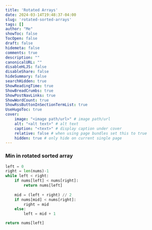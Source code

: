 ```yaml
---
title: 'Rotated Arrays'
date: 2024-03-14T19:48:37-04:00
slug: 'rotated-sorted-arrays'
tags: []
author: "Me"
showToc: false
TocOpen: false
draft: false
hidemeta: false
comments: true
description: ""
canonicalURL: ""
disableHLJS: false
disableShare: false
hideSummary: false
searchHidden: true
ShowReadingTime: true
ShowBreadCrumbs: true
ShowPostNavLinks: true
ShowWordCount: true
ShowRssButtonInSectionTermList: true
UseHugoToc: true
cover:
    image: "<image path/url>" # image path/url
    alt: "<alt text>" # alt text
    caption: "<text>" # display caption under cover
    relative: false # when using page bundles set this to true
    hidden: true # only hide on current single page
---
```


### Min in rotated sorted array

```python
left = 0
right = len(nums)-1
while left < right:
    if nums[left] < nums[right]:
        return nums[left]
    
    mid = (left + right) // 2
    if nums[mid] < nums[right]:
        right = mid
    else:
        left = mid + 1

return nums[left]
```